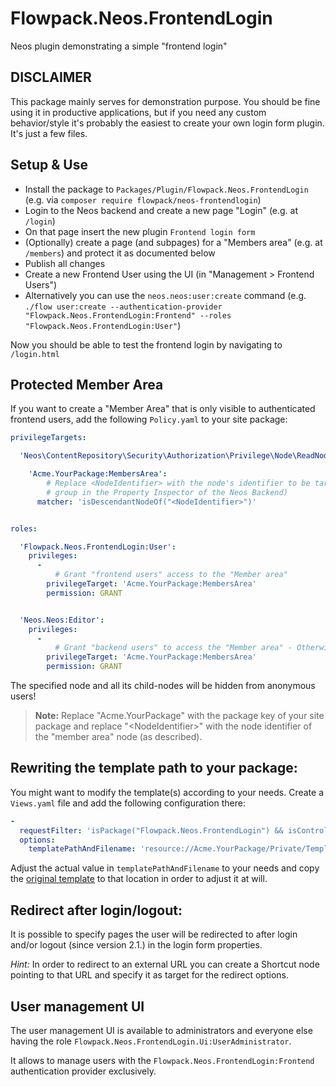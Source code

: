 Flowpack.Neos.FrontendLogin
===========================

Neos plugin demonstrating a simple "frontend login"

DISCLAIMER
----------

This package mainly serves for demonstration purpose. You should be fine using it in productive applications, but if you
need any custom behavior/style it's probably the easiest to create your own login form plugin. It's just a few files.

Setup & Use
-----------

* Install the package to ``Packages/Plugin/Flowpack.Neos.FrontendLogin`` (e.g. via ``composer require flowpack/neos-frontendlogin``)
* Login to the Neos backend and create a new page "Login" (e.g. at ``/login``)
* On that page insert the new plugin ``Frontend login form``
* (Optionally) create a page (and subpages) for a "Members area" (e.g. at ``/members``) and protect it as documented below
* Publish all changes
* Create a new Frontend User using the UI (in "Management > Frontend Users")
* Alternatively you can use the ``neos.neos:user:create`` command (e.g. ``./flow user:create --authentication-provider
  "Flowpack.Neos.FrontendLogin:Frontend" --roles "Flowpack.Neos.FrontendLogin:User"``)

Now you should be able to test the frontend login by navigating to ``/login.html``

Protected Member Area
---------------------

If you want to create a "Member Area" that is only visible to authenticated frontend users, add the following ``Policy.yaml`` to your site package:

```yaml
privilegeTargets:

  'Neos\ContentRepository\Security\Authorization\Privilege\Node\ReadNodePrivilege':

    'Acme.YourPackage:MembersArea':
        # Replace <NodeIdentifier> with the node's identifier to be targeted (you can see the identifier in the "Additional info"
        # group in the Property Inspector of the Neos Backend)
      matcher: 'isDescendantNodeOf("<NodeIdentifier>")'


roles:

  'Flowpack.Neos.FrontendLogin:User':
    privileges:
      -
          # Grant "frontend users" access to the "Member area"
        privilegeTarget: 'Acme.YourPackage:MembersArea'
        permission: GRANT


  'Neos.Neos:Editor':
    privileges:
      -
          # Grant "backend users" to access the "Member area" - Otherwise those pages would be hidden in the backend, too!
        privilegeTarget: 'Acme.YourPackage:MembersArea'
        permission: GRANT
```

The specified node and all its child-nodes will be hidden from anonymous users!

> **Note:** Replace "Acme.YourPackage" with the package key of your site package and replace "&lt;NodeIdentifier&gt;" with
> the node identifier of the "member area" node (as described).

Rewriting the template path to your package:
--------------------------------------------

You might want to modify the template(s) according to your needs. Create a ``Views.yaml`` file and
add the following configuration there:

```yaml
-
  requestFilter: 'isPackage("Flowpack.Neos.FrontendLogin") && isController("Authentication") && isAction("index")'
  options:
    templatePathAndFilename: 'resource://Acme.YourPackage/Private/Templates/Authenticate/Index.html'
```

Adjust the actual value in ``templatePathAndFilename`` to your needs and copy the [original template](Resources/Private/Templates/Authentication/Index.html)
to that location in order to adjust it at will.

Redirect after login/logout:
----------------------------

It is possible to specify pages the user will be redirected to after login and/or logout (since version 2.1.) in the login
form properties.

*Hint:* In order to redirect to an external URL you can create a Shortcut node pointing to that URL and specify it as target
for the redirect options.

User management UI
------------------

The user management UI is available to administrators and everyone else having the role `Flowpack.Neos.FrontendLogin.Ui:UserAdministrator`.

It allows to manage users with the `Flowpack.Neos.FrontendLogin:Frontend` authentication provider exclusively.
